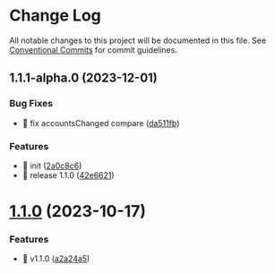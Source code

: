 # Change Log

All notable changes to this project will be documented in this file.
See [Conventional Commits](https://conventionalcommits.org) for commit guidelines.

## 1.1.1-alpha.0 (2023-12-01)

### Bug Fixes

- 🐛 fix accountsChanged compare ([da511fb](https://portkey/Portkey-Wallet/portkey-providers/commits/da511fbdb549afe1cf27e126406952567d36e281))

### Features

- 🎸 init ([2a0c8c6](https://portkey/Portkey-Wallet/portkey-providers/commits/2a0c8c6b7550209ba4a65f9b36272fb60d8068c5))
- 🎸 release 1.1.0 ([42e6621](https://portkey/Portkey-Wallet/portkey-providers/commits/42e662119949c2010d0ee916b8c5ddd34b0164c8))

# [1.1.0](https://portkey/Portkey-Wallet/portkey-providers/compare/v1.0.0...v1.1.0) (2023-10-17)

### Features

- 🎸 v1.1.0 ([a2a24a5](https://portkey/Portkey-Wallet/portkey-providers/commits/a2a24a5d4287b8261c787746b132c0f01e8cd034))
